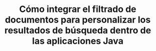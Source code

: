 ---
############################# Static ############################
layout: "auto-gen-gist"
draft: false
path: "es/search/java/filters/ods/"
otherformats: PDF DOC DOT DOCX DOCM DOTX DOTM TXT ODT OTT RTF XLS XLT XLSX XLSM XLSB XLTX XLTM XLA XLAM OTS CSV TSV XML PPT PPS POT PPTX PPTM POTX POTM PPSX PPSM ODP PST OST EML EMLX MSG ONE ZIP XHTML MHTML MD CHM EPUB  FB2 

############################# Head ############################
head_title: "¿Integrar el filtrado de documentos ODS en los resultados de búsqueda a través de la API de Java?"
head_description: "GroupDocs.Search Java API ayuda a los desarrolladores de software a agregar ODS capacidades de búsqueda de documentos y aplicar filtrado de documentos para personalizar los resultados de búsqueda a través de Java API."

############################# Header ############################
title: "Cómo integrar el filtrado de documentos para personalizar los resultados de búsqueda dentro de las aplicaciones Java"
description: "GroupDocs.Search Java API permite a los programadores integrar funciones avanzadas de búsqueda de documentos ODS, así como personalizar los resultados de la búsqueda configurando el filtrado de documentos en sus aplicaciones Java."

######################### Download Button #######################
button:
    enable: true

############################# About ############################
about:
    enable: true
    title: "Cómo integrar el filtrado de documentos para personalizar los resultados de búsqueda dentro de las aplicaciones Java"
    content: |
       El filtrado de documentos es una actividad muy útil que permite que las aplicaciones de software busquen y recuperen documentos según la secuencia de palabras relevante ingresada por un usuario en el texto de los documentos indexados. Un filtro contiene un conjunto de reglas que definen el criterio utilizado para seleccionar registros. El filtrado de documentos permite a los usuarios limitar su búsqueda a una determinada sección o un tipo de documento en particular, así como navegar a través de los resultados y encontrar lo que están buscando. GroupDocs.Search para Java es una API de búsqueda e indexación de documentos de alto rendimiento rica en características que permite a los desarrolladores de software crear aplicaciones que pueden lograr la indexación de texto y la búsqueda de algunos de los formatos de archivo de documentos más populares. Es totalmente compatible con varios tipos de documentos, como PDF, HTML, correo electrónico de Outlook, Microsoft Office Word, hojas de cálculo de Excel, presentaciones de PowerPoint, MSG de Outlook, PST, etc. Hay varios tipos de archivadores disponibles para que el usuario personalice los resultados de búsqueda, como filtros de ruta de archivo, filtro de extensión de archivo, filtro de atributo y muchos más.

############################# content ############################
steps:
    enable: true
    block:
    - title_left: "Aplicar filtro de documentos en la búsqueda de documentos ODS a través de Java"
      content_left: |
       GroupDocs.Search Java API ayuda a los desarrolladores de software a crear aplicaciones poderosas con capacidades de búsqueda utilizando la API de Java. El siguiente ejemplo de código Java muestra cómo aplicar el filtro de documentos para buscar varios tipos de documentos con solo un par de líneas de código.

      title_right: "Configuración del filtro de documentos en la búsqueda de documentos ODS"
      content_right: |
       * Primero debe especificar la ruta a la carpeta de índice y la carpeta de documentos.
       * Crear un índice en la carpeta especificada llamando a la instancia de la clase [Index](https://apireference.groupdocs.com/search/java/com.groupdocs.search/Index#Index(java.lang.String))
       * Indexación de documentos de la carpeta especificada llamando al método [add](https://apireference.groupdocs.com/search/java/com.groupdocs.search/Index#add(java.lang.String))
       * Crear un objeto de opciones de búsqueda llamando a la clase [earchOptions](https://apireference.groupdocs.com/search/java/com.groupdocs.search.options/SearchOptions)
       * Configure el filtro de documentos llamando al método [setSearchDocumentFilter](https://apireference.groupdocs.com/search/java/com.groupdocs.search.options/SearchOptions#setSearchDocumentFilter(com.groupdocs.search.options.ISearchDocumentFilter))
       * Comience a buscar y muestre documentos de texto si encuentra alguno
        
      gisthash: "6ad4038623777576484491239ce17125"
      gistfile: "set_document_filter_in_search_java.java"

    - title_left: "Combine Search Document Filters to Create Composite Filter via Java"
      content_left: |
        GroupDocs.Search for Java allows software programmers to add advanced searching capability and apply custom filters for document searching inside their Java application. Users can create composite filter by combining various types of search filters. The following Java code demonstrates how to combine search document filters to create composite filter using Boolean operators AND, OR, NOT etc. with just a couple of lines of code.

      title_right: "Crear filtro compuesto para buscar archivos ODS"
      content_right: |
       * Primero debe especificar la ruta a la carpeta de índice y la carpeta de documentos.
       * Crear un filtro compuesto AND que devuelva todos los documentos FB2 y EPUB que tengan la palabra 'Einstein' en sus rutas completas
       * Cree filter1 llamando a [SearchDocumentFilter](https://apireference.groupdocs.com/search/java/com.groupdocs.search.options/SearchOptions#setSearchDocumentFilter(com.groupdocs.search.options.ISearchDocumentFilter))
       * Cree filter2 llamando a [SearchDocumentFilter](https://apireference.groupdocs.com/search/java/com.groupdocs.search.options/SearchOptions#setSearchDocumentFilter(com.groupdocs.search.options.ISearchDocumentFilter))
       * Combine filtros llamando al método [createAnd](https://apireference.groupdocs.com/search/java/com.groupdocs.search/SearchDocumentFilter#createAnd(com.groupdocs.search.options.ISearchDocumentFilter...))
       * Cree un filtro compuesto OR que devuelva todos los DOC, DOCX, PDF y todos los documentos que tengan la palabra Einstein en sus rutas completas
       * Cree filter3 llamando a [SearchDocumentFilter](https://apireference.groupdocs.com/search/java/com.groupdocs.search.options/SearchOptions#setSearchDocumentFilter(com.groupdocs.search.options.ISearchDocumentFilter))
       * Cree filter4 llamando a [SearchDocumentFilter](https://apireference.groupdocs.com/search/java/com.groupdocs.search.options/SearchOptions#setSearchDocumentFilter(com.groupdocs.search.options.ISearchDocumentFilter))
       * Combine filtros llamando al método [createOr](https://apireference.groupdocs.com/search/java/com.groupdocs.search/SearchDocumentFilter#createOr(com.groupdocs.search.options.ISearchDocumentFilter...))
       * Creación de un filtro que devuelve todos los documentos encontrados excepto los documentos TXT
       * Cree filter4 llamando a [SearchDocumentFilter](https://apireference.groupdocs.com/search/java/com.groupdocs.search.options/SearchOptions#setSearchDocumentFilter(com.groupdocs.search.options.ISearchDocumentFilter))
       * Appy Not filter llamando al método [createNot](https://apireference.groupdocs.com/search/java/com.groupdocs.search/SearchDocumentFilter#createNot(com.groupdocs.search.options.ISearchDocumentFilter))

      gisthash: "db9ab9384dcacb90c5bbdad98a2d2cba"
      gistfile: "combine_document_filter_in_search_java.java"
      
    - title_left: "Requisitos del sistema"
      content_left: |
        GroupDocs.Search for Java es compatible con todas las principales plataformas y sistemas operativos. Para obtener una guía completa de requisitos del sistema, visite [requisitos del sistema](https://docs.groupdocs.com/search/java/system-requirements/) antes de ejecutar el código a continuación, asegúrese de tener los siguientes requisitos previos instalados en su sistema:
          * Sistemas Operativos: Microsoft Windows, Linux, Mac OS
          * Compatibilidad con versiones de Java: J2SE 7.0 (1.7), J2SE 8.0 (1.8) o superior
          * Obtenga la última versión de GroupDocs.Search para las API de Java de GroupDocs [Repository](https://repository.groupdocs.com/repo/com/groupdocs/groupdocs-search/)
        
      title_right: "Por qué usar GroupDocs.Search"
      content_right: |
        * Creación de índices de búsqueda tanto en memoria como en disco.
        * Capacidad de indexación de un archivo, secuencia o estructura.
        * Soporte de indexación de documentos protegidos por contraseña.
        * Soporte para la fusión de varios índices.
        * Documento de filtro durante la indexación de búsqueda.
        * Compatibilidad con el corrector ortográfico durante la búsqueda.
        * Los caracteres combinados son totalmente compatibles
        * La combinación de diferentes tipos de búsqueda en una consulta de búsqueda.
        * Compatibilidad con búsquedas de palabras simples y expresiones regulares
        * Totalmente compatible con el reemplazo de alias en las consultas de búsqueda.

demos:
    enable: true
        

more_formats:
    enable: true


back_to_top:
    enable: true
---